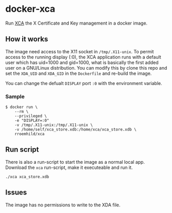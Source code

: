# docker-xca

Run [XCA][xca] the X Certificate and Key management in a docker image.

[xca]: http://xca.sourceforge.net/

## How it works

The image need access to the X11 socket in `/tmp/.X11-unix`. To permit access to the running display (:0), the XCA application runs with a default user which has uid=1000 and gid=1000, what is basically the first added user on a GNU/Linux distribution. You can modify this by clone this repo and set the `XDA_UID` and `XDA_GID` in the `Dockerfile` and re-build the image.

You can change the defualt `DISPLAY` port `:0` with the environment variable.

### Sample

```
$ docker run \
    --rm \
    --privileged \
    -e "DISPLAY=:0"
    -v /tmp/.X11-unix:/tmp/.X11-unix \
    -v /home/self/xca_store.xdb:/home/xca/xca_store.xdb \
    rroemhild/xca
```

## Run script

There is also a run-script to start the image as a normal local app. Download the `xca` run-script, make it executeable and run it.

```
./xca xca_store.xdb
```

## Issues

The image has no permissions to write to the XDA file.
